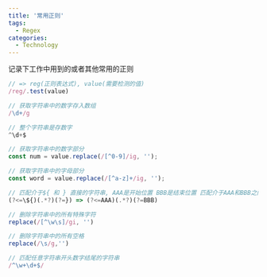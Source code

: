 ```yaml
---
title: '常用正则'
tags:
  - Regex
categories:
  - Technology
---
```

记录下工作中用到的或者其他常用的正则


```js
// => reg(正则表达式), value(需要检测的值)
/reg/.test(value)
```
```js
// 获取字符串中的数字存入数组
/\d+/g 
```
```js
// 整个字符串是存数字
^\d+$
```
```js
// 获取字符串中的数字部分
const num = value.replace(/[^0-9]/ig, '');
```
```js
// 获取字符串中的字母部分
const word = value.replace(/[^a-z]+/ig, ''); 
```
```js
// 匹配介于${ 和 } 直接的字符串, AAA是开始位置 BBB是结束位置 匹配介于AAA和BBB之间字符串
(?<=\${)(.*?)(?=}) => (?<=AAA)(.*?)(?=BBB) 
```
```js
// 删除字符串中的所有特殊字符
replace(/[^\w\s]/gi, '') 
```
```js
// 删除字符串中的所有空格
replace(/\s/g,'') 
```
```js
// 匹配任意字符串开头数字结尾的字符串
/^\w+\d+$/ 
```
